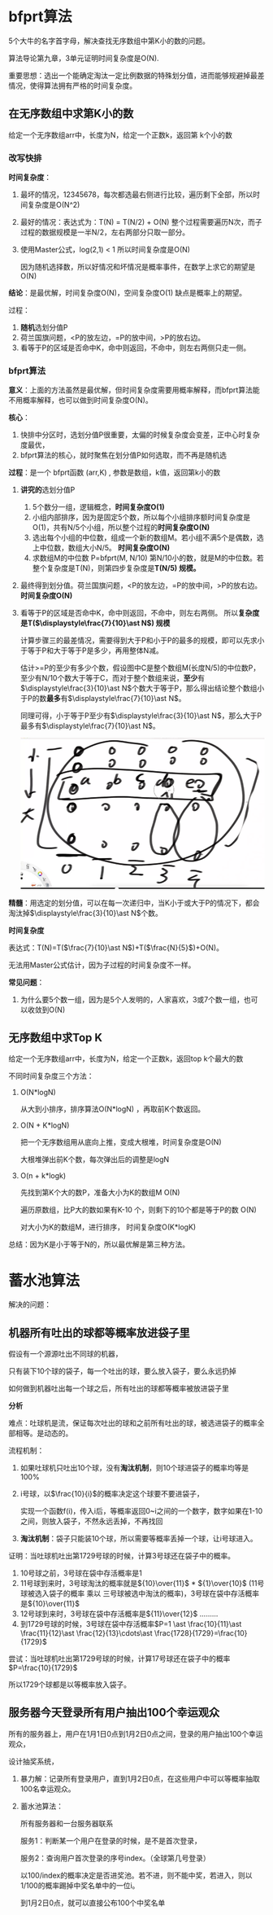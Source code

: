 # bfprt算法

5个大牛的名字首字母，解决查找无序数组中第K小的数的问题。

算法导论第九章，3单元证明时间复杂度是O(N).

重要思想：选出一个能确定淘汰一定比例数据的特殊划分值，进而能够规避掉最差情况，使得算法拥有严格的时间复杂度。

## 在无序数组中求第K小的数

给定一个无序数组arr中，长度为N，给定一个正数k，返回第 k个小的数

### 改写快排

**时间复杂度**：

1. 最坏的情况，12345678，每次都选最右侧进行比较，遍历剩下全部，所以时间复杂度是O(N^2)

2. 最好的情况：表达式为：T(N) = T(N/2) + O(N)  整个过程需要遍历N次，而子过程的数据规模是一半N/2，左右两部分只取一部分。

3. 使用Master公式，log(2,1) < 1 所以时间复杂度是O(N)

   因为随机选择数，所以好情况和坏情况是概率事件，在数学上求它的期望是O(N)

**结论**：是最优解，时间复杂度O(N)，空间复杂度O(1)   缺点是概率上的期望。

过程：

1. **随机**选划分值P
2. 荷兰国旗问题，<P的放左边，=P的放中间，>P的放右边。
3. 看等于P的区域是否命中K，命中则返回，不命中，则左右两侧只走一侧。

### bfprt算法   

**意义**：上面的方法虽然是最优解，但时间复杂度需要用概率解释，而bfprt算法能不用概率解释，也可以做到时间复杂度O(N)。

**核心**：

1. 快排中分区时，选划分值P很重要，太偏的时候复杂度会变差，正中心时复杂度最优，
2. bfprt算法的核心，就时聚焦在划分值P如何选取，而不再是随机选

**过程**：是一个 bfprt函数 (arr,K) , 参数是数组，k值，返回第k小的数

1. **讲究的**选划分值P

   1. 5个数分一组，逻辑概念，**时间复杂度O(1)**
   2. 小组内部排序，因为是固定5个数，所以每个小组排序额时间复杂度是O(1)，共有N/5个小组，所以整个过程的**时间复杂度O(N)**
   3. 选出每个小组的中位数，组成一个新的数组M。若小组不满5个是偶数，选上中位数，数组大小N/5。 **时间复杂度O(N)**
   4. 求数组M的中位数 P=bfprt(M, N/10)   第N/10小的数，就是M的中位数。若整个复杂度是T(N)，则第四步复杂度是**T(N/5) 规模。**

2. 最终得到划分值。荷兰国旗问题，<P的放左边，=P的放中间，>P的放右边。 **时间复杂度O(N)**

3. 看等于P的区域是否命中K，命中则返回，不命中，则左右两侧。 所以**复杂度是T($\displaystyle\frac{7}{10}\ast N$) 规模**

   计算步骤三的最差情况，需要得到大于P和小于P的最多的规模，即可以先求小于等于P和大于等于P是多少，再用整体N减。

   估计>=P的至少有多少个数，假设图中C是整个数组M(长度N/5)的中位数P，至少有N/10个数大于等于C，而对于整个数组来说，**至少**有$\displaystyle\frac{3}{10}\ast N$个数大于等于P，那么得出结论整个数组小于P的数**最多**有$\displaystyle\frac{7}{10}\ast N$。

   同理可得，小于等于P至少有$\displaystyle\frac{3}{10}\ast N$，那么大于P最多有$\displaystyle\frac{7}{10}\ast N$。

   ![image-20220207161018088](images/image-20220207161018088.png)

**精髓**：用选定的划分值，可以在每一次递归中，当K小于或大于P的情况下，都会淘汰掉$\displaystyle\frac{3}{10}\ast N$个数。

**时间复杂度**

表达式：T(N)=T($\frac{7}{10}\ast N$)+T($\frac{N}{5}$)+O(N)。

无法用Master公式估计，因为子过程的时间复杂度不一样。

**常见问题**：

1. 为什么要5个数一组，因为是5个人发明的，人家喜欢，3或7个数一组，也可以收敛到O(N)

## 无序数组中求Top K

给定一个无序数组arr中，长度为N，给定一个正数k，返回top k个最大的数

不同时间复杂度三个方法：   

1. O(N\*logN)   

   从大到小排序，排序算法O(N\*logN)   ，再取前K个数返回。

2. O(N + K\*logN)   

   把一个无序数组用从底向上推，变成大根堆，时间复杂度是O(N)

   大根堆弹出前K个数，每次弹出后的调整是logN

3. O(n + k\*logk)   

   先找到第K个大的数P，准备大小为K的数组M  O(N)

   遍历原数组，比P大的数如果有K-10 个，则剩下的10个都是等于P的数  O(N)

   对大小为K的数组M，进行排序， 时间复杂度O(K*logK)

总结：因为K是小于等于N的，所以最优解是第三种方法。

# 蓄水池算法

解决的问题：

## 机器所有吐出的球都等概率放进袋子里

假设有一个源源吐出不同球的机器，

只有装下10个球的袋子，每一个吐出的球，要么放入袋子，要么永远扔掉

如何做到机器吐出每一个球之后，所有吐出的球都等概率被放进袋子里

**分析**

难点：吐球机是流，保证每次吐出的球和之前所有吐出的球，被选进袋子的概率全部相等。是动态的。

流程机制：

1. 如果吐球机只吐出10个球，没有**淘汰机制**，则10个球进袋子的概率均等是100%

2. i号球，以$\frac{10}{i}$的概率决定这个球要不要进袋子，

   实现一个函数f(i)，传入i后，等概率返回0~i之间的一个数字，数字如果在1-10之间，则放入袋子，不然永远丢掉，不再找回

3. **淘汰机制**：袋子只能装10个球，所以需要等概率丢掉一个球，让i号球进入。

证明：当吐球机吐出第1729号球的时候，计算3号球还在袋子中的概率。

1. 10号球之前，3号球在袋中存活概率是1
2. 11号球到来时，3号球淘汰的概率就是${10}\over{11}$ * ${1}\over{10}$ (11号球被选入袋子的概率 乘以 三号球被选中淘汰的概率)，3号球在袋中存活概率是${10}\over{11}$
3. 12号球到来时，3号球在袋中存活概率是${11}\over{12}$  .........
4. 到1729号球的时候，3号球在袋中存活概率$P=1 \ast \frac{10}{11}\ast \frac{11}{12}\ast \frac{12}{13}\cdots\ast \frac{1728}{1729}=\frac{10}{1729}$

尝试：当吐球机吐出第1729号球的时候，计算17号球还在袋子中的概率$P=\frac{10}{1729}$

所以1729个球都是以等概率放入袋子。

## 服务器今天登录所有用户抽出100个幸运观众

所有的服务器上，用户在1月1日0点到1月2日0点之间，登录的用户抽出100个幸运观众，

设计抽奖系统，

1. 暴力解：记录所有登录用户，直到1月2日0点，在这些用户中可以等概率抽取100名幸运观众。

2. 蓄水池算法：

   所有服务器和一台服务器联系

   服务1：判断某一个用户在登录的时候，是不是首次登录，

   服务2：查询用户首次登录的序号index。（全球第几号登录）

   以100/index的概率决定是否进奖池。若不进，则不能中奖，若进入，则以1/100的概率踢掉中奖名单中的一位i。

   到1月2日0点，就可以直接公布100个中奖名单